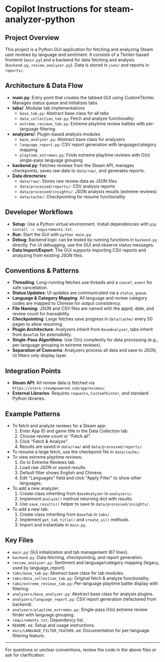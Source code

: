 # Copilot Instructions for steam-analyzer-python

## Project Overview

This project is a Python GUI application for fetching and analyzing Steam user reviews by language and sentiment. It consists of a Tkinter-based frontend (`main.py`) and a backend for data fetching and analysis (`backend.py`, `review_analyzer.py`). Data is stored in `json/` and reports in `reports/`.

## Architecture & Data Flow

- **main.py**: Entry point that creates the tabbed GUI using CustomTkinter. Manages status queue and initializes tabs.
- **tabs/**: Modular tab implementations
  - `base_tab.py`: Abstract base class for all tabs
  - `data_collection_tab.py`: Fetch and analyze functionality
  - `extreme_reviews_tab.py`: Extreme playtime review battles with per-language filtering
- **analyzers/**: Plugin-based analysis modules
  - `base_analyzer.py`: Abstract base class for analyzers
  - `language_report.py`: CSV report generation with language/category mapping
  - `playtime_extremes.py`: Finds extreme playtime reviews with O(n) single-pass language grouping
- **backend.py**: Fetches reviews from the Steam API, manages checkpoints, saves raw data to `data/raw/`, and generates reports.
- **Data directories**:
  - `data/raw/`: Stores raw review data as JSON files
  - `data/processed/reports/`: CSV analysis reports
  - `data/processed/insights/`: JSON analysis results (extreme reviews)
  - `data/cache/`: Checkpointing for resume functionality

## Developer Workflows

- **Setup**: Use a Python virtual environment. Install dependencies with `pip install -r requirements.txt`.
- **Run**: Start the GUI with `python main.py`.
- **Debug**: Backend logic can be tested by running functions in `backend.py` directly. For UI debugging, use the GUI and observe status messages.
- **Data Import/Export**: The GUI supports importing CSV reports and analyzing from existing JSON files.

## Conventions & Patterns

- **Threading**: Long-running fetches use threads and a `cancel_event` for safe cancellation.
- **Status Updates**: UI updates are communicated via a `status_queue`.
- **Language & Category Mapping**: All language and review category codes are mapped to Chinese for output consistency.
- **File Naming**: JSON and CSV files are named with the appid, date, and review count for traceability.
- **Checkpointing**: Large fetches save progress in `data/cache/` every 50 pages to allow resuming.
- **Plugin Architecture**: Analyzers inherit from `BaseAnalyzer`, tabs inherit from `BaseTab` for extensibility.
- **Single-Pass Algorithms**: Use O(n) complexity for data processing (e.g., per-language grouping in extreme reviews).
- **Separation of Concerns**: Analyzers process all data and save to JSON, UI filters only display layer.

## Integration Points

- **Steam API**: All review data is fetched via `https://store.steampowered.com/appreviews/`.
- **External Libraries**: Requires `requests`, `CustomTkinter`, and standard Python libraries.

## Example Patterns

- To fetch and analyze reviews for a Steam app:
  1. Enter App ID and game title in the Data Collection tab.
  2. Choose review count or "Fetch all".
  3. Click "Fetch & Analyze".
  4. Results are saved in `data/raw/` and `data/processed/reports/`.
- To resume a large fetch, use the checkpoint file in `data/cache/`.
- To view extreme playtime reviews:
  1. Go to Extreme Reviews tab.
  2. Load raw JSON or saved results.
  3. Default filter shows English and Chinese.
  4. Edit "Languages" field and click "Apply Filter" to show other languages.
- To add a new analyzer:
  1. Create class inheriting from `BaseAnalyzer` in `analyzers/`.
  2. Implement `analyze()` method returning dict with results.
  3. Use `save_results()` helper to save to `data/processed/insights/`.
- To add a new tab:
  1. Create class inheriting from `BaseTab` in `tabs/`.
  2. Implement `get_tab_title()` and `create_ui()` methods.
  3. Import and instantiate in `main.py`.

## Key Files

- `main.py`: GUI initialization and tab management (67 lines).
- `backend.py`: Data fetching, checkpointing, and report generation.
- `review_analyzer.py`: Sentiment and language/category mapping (legacy, used by language_report).
- `tabs/base_tab.py`: Abstract base class for tab modules.
- `tabs/data_collection_tab.py`: Original fetch & analyze functionality.
- `tabs/extreme_reviews_tab.py`: Per-language playtime battle display with filtering.
- `analyzers/base_analyzer.py`: Abstract base class for analysis plugins.
- `analyzers/language_report.py`: CSV report generation (refactored from backend).
- `analyzers/playtime_extremes.py`: Single-pass O(n) extreme review finder with language grouping.
- `requirements.txt`: Dependency list.
- `README.md`: Setup and usage instructions.
- `docs/LANGUAGE_FILTER_FEATURE.md`: Documentation for per-language filtering feature.

---

For questions or unclear conventions, review the code in the above files or ask for clarification.
